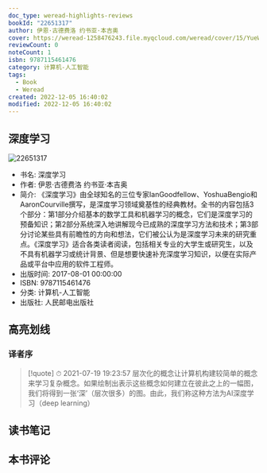 ```yaml
---
doc_type: weread-highlights-reviews
bookId: "22651317"
author: 伊恩·古德费洛 约书亚·本吉奥
cover: https://weread-1258476243.file.myqcloud.com/weread/cover/15/YueWen_22651317/t7_YueWen_22651317.jpg
reviewCount: 0
noteCount: 1
isbn: 9787115461476
category: 计算机-人工智能
tags:
  - Book
  - Weread
created: 2022-12-05 16:40:02
modified: 2022-12-05 16:40:02
---
```


## 深度学习

![22651317](https://weread-1258476243.file.myqcloud.com/weread/cover/15/YueWen_22651317/t7_YueWen_22651317.jpg)
- 书名: 深度学习
- 作者: 伊恩·古德费洛 约书亚·本吉奥
- 简介: 《深度学习》由全球知名的三位专家IanGoodfellow、YoshuaBengio和AaronCourville撰写，是深度学习领域奠基性的经典教材。全书的内容包括3个部分：第1部分介绍基本的数学工具和机器学习的概念，它们是深度学习的预备知识；第2部分系统深入地讲解现今已成熟的深度学习方法和技术；第3部分讨论某些具有前瞻性的方向和想法，它们被公认为是深度学习未来的研究重点。《深度学习》适合各类读者阅读，包括相关专业的大学生或研究生，以及不具有机器学习或统计背景、但是想要快速补充深度学习知识，以便在实际产品或平台中应用的软件工程师。
- 出版时间: 2017-08-01 00:00:00
- ISBN: 9787115461476
- 分类: 计算机-人工智能
- 出版社: 人民邮电出版社

## 高亮划线

### 译者序


> [!quote] ⏱ 2021-07-19 19:23:57
> 层次化的概念让计算机构建较简单的概念来学习复杂概念。如果绘制出表示这些概念如何建立在彼此之上的一幅图，我们将得到一张‘深’（层次很多）的图。由此，我们称这种方法为AI深度学习（deep learning）
 



## 读书笔记


## 本书评论


